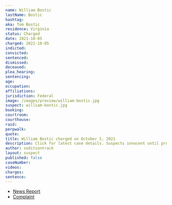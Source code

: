 ```yaml
---
name: William Bostic
lastName: Bostic
hashtag:
aka: Tom Bostic
residence: Virginia
status: Charged
date: 2021-10-05
charged: 2021-10-05
indicted:
convicted:
sentenced:
dismissed:
deceased:
plea_hearing:
sentencing:
age:
occupation:
affiliations:
jurisdiction: Federal
image: /images/preview/william-bostic.jpg
suspect: william-bostic.jpg
booking:
courtroom:
courthouse:
raid:
perpwalk:
quote:
title: William Bostic charged on October 5, 2021
description: Click for latest case details. Suspects innocent until proven guilty.
author: seditiontrack
layout: suspect
published: false
caseNumber:
videos:
charges:
sentence:
---
```


- [News Report](https://www.13newsnow.com/article/news/crime/virginia-beach-woman-father-accused-us-capitol-riot-january-6/291-a4b9d125-e63b-414d-8a2a-2bd153af1bae)
- [Complaint](https://extremism.gwu.edu/sites/g/files/zaxdzs2191/f/Meghan%20Rutledge%20and%20William%20Bostic%20Jr%20Criminal%20Complaint.pdf)
